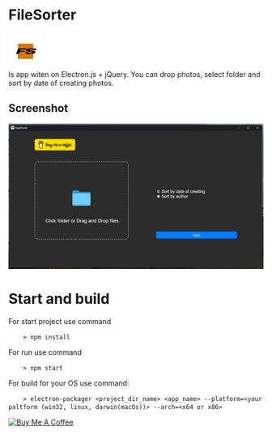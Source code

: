 # FileSorter
<img src="./src/images/logo.png" width="70"/>
<br />
Is app witen on Electron.js + jQuery. You can drop photos, select folder and sort by date of creating photos.  

## Screenshot
<img src="./screenshot.png"/>

# Start and build
For start project use command
```
    > npm install
```
For run use command
```
    > npm start
```

For build for your OS use command:
```
    > electron-packager <project_dir_name> <app_name> --platform=<your paltform (win32, linux, darwin(macOs))> --arch=<x64 or x86>
```


<a href="https://www.buymeacoffee.com/mmakaliuk" target="_blank"><img src="https://cdn.buymeacoffee.com/buttons/v2/default-yellow.png" alt="Buy Me A Coffee" style="height: 60px !important;width: 217px !important;" ></a>
